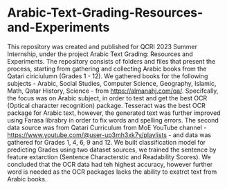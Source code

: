 # Arabic-Text-Grading-Resources-and-Experiments

This repository was created and published for QCRI 2023 Summer Internship, under the project Arabic Text Grading: Resources and Experiments. The repository consists of folders and files that present the process, starting from gathering and collecting Arabic books from the Qatari ciriciulumn (Grades 1 - 12). We gathered books for the following subjects - Arabic, Social Studies, Computer Science, Geography, Islamic, Math, Qatar History, Science - from https://almanahj.com/qa/. Specifcally, the focus was on Arabic subject, in order to test and get the best OCR (Optical character recognition) package. Tesseract was the best OCR package for Arabic text, however, the generated text was further improved using Farasa librabry in order to fix words and spelling errors. The second data source was from Qatari Curriculum from MoE YouTube channel - https://www.youtube.com/@user-up3mh3xk7y/playlists - and data was gathered for Grades 1, 4, 6, 9 and 12. We built classification model for predicting Grades using two dataset sources, we trained the sentence by feature extarction (Sentence Characterstic and Readability Scores). We concluded that the OCR data had teh highest accuracy, however further word is needed as the OCR packages lacks the ability to exatrct text from Arabic books.
